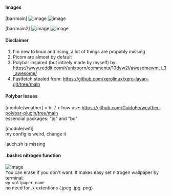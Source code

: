 #### Images
[bar/main]
![image](https://github.com/user-attachments/assets/a7649086-8e00-4f03-aa23-47a6431dda44)
![image](https://github.com/user-attachments/assets/5c7e243d-9746-472e-bc27-e1b0a3c02b16)

[bar/main2]
![image](https://github.com/user-attachments/assets/04d7f731-b6c5-4a3c-ab60-69c922a8a7a0)
![image](https://github.com/user-attachments/assets/6f47b779-5628-4790-8eee-8d5076c3f3f8)

#### Disclaimer
1. I'm new to linux and ricing, a lot of things are propably missing
2. Picom are almost by default
3. Polybar inspired (but intirely made by myself) by: https://www.reddit.com/r/unixporn/comments/10dyw2l/awesomewm_i_3_awesome/
4. Fastfetch stealed from: https://github.com/xerolinux/xero-layan-git/tree/main

#### Polybar Issues
[module/weather] < br / >
how use: https://github.com/GuidoFe/weather-polybar-plugin/tree/main <br/>
essencial packages: "jq" and "bc" <br/>

[module/wifi] <br/>
my config is weird, change it <br/>

lauch.sh is missing

#### .bashrc nitrogen function
![image](https://github.com/user-attachments/assets/10744c4e-1b85-4e04-bfda-a85bd3986b12) <br/>
You can erase if you don't want. It makes easy set nitrogen wallpaper by terminal: <br/>
`wp wallpaper-name` <br/>
no need for .x extentions (.jpeg .jpg .png) <br/>
